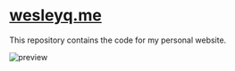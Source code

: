 
# <a href="http://www.wesleyq.me"> wesleyq.me </a>

This repository contains the code for my personal website.

![preview](http://i.imgur.com/7U7V3TA.jpg)
